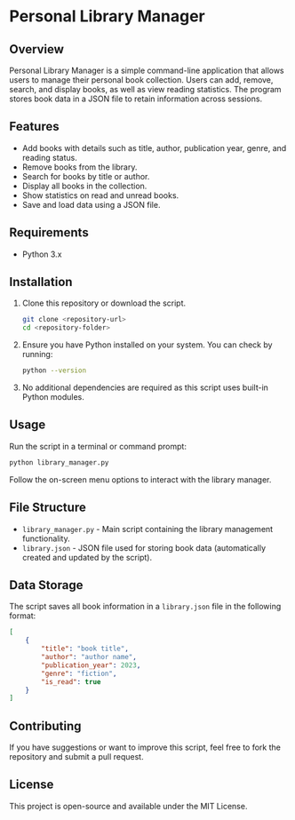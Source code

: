 # Personal Library Manager

## Overview
Personal Library Manager is a simple command-line application that allows users to manage their personal book collection. Users can add, remove, search, and display books, as well as view reading statistics. The program stores book data in a JSON file to retain information across sessions.

## Features
- Add books with details such as title, author, publication year, genre, and reading status.
- Remove books from the library.
- Search for books by title or author.
- Display all books in the collection.
- Show statistics on read and unread books.
- Save and load data using a JSON file.

## Requirements
- Python 3.x

## Installation
1. Clone this repository or download the script.
   ```sh
   git clone <repository-url>
   cd <repository-folder>
   ```
2. Ensure you have Python installed on your system. You can check by running:
   ```sh
   python --version
   ```
3. No additional dependencies are required as this script uses built-in Python modules.

## Usage
Run the script in a terminal or command prompt:
```sh
python library_manager.py
```
Follow the on-screen menu options to interact with the library manager.

## File Structure
- `library_manager.py` - Main script containing the library management functionality.
- `library.json` - JSON file used for storing book data (automatically created and updated by the script).

## Data Storage
The script saves all book information in a `library.json` file in the following format:
```json
[
    {
        "title": "book title",
        "author": "author name",
        "publication_year": 2023,
        "genre": "fiction",
        "is_read": true
    }
]
```

## Contributing
If you have suggestions or want to improve this script, feel free to fork the repository and submit a pull request.

## License
This project is open-source and available under the MIT License.

